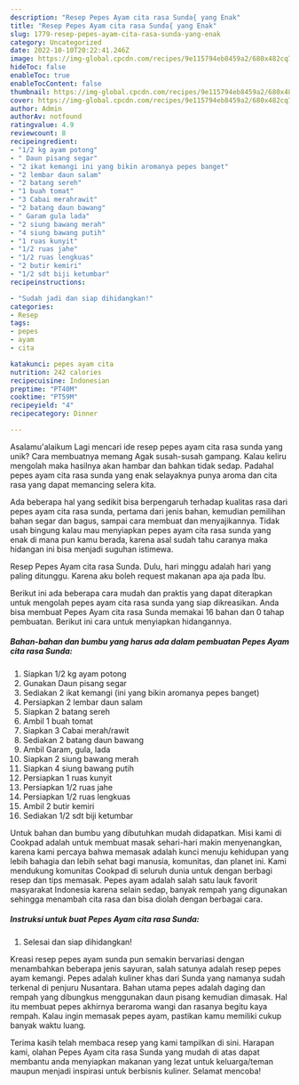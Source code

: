 ```yaml
---
description: "Resep Pepes Ayam cita rasa Sunda{ yang Enak"
title: "Resep Pepes Ayam cita rasa Sunda{ yang Enak"
slug: 1779-resep-pepes-ayam-cita-rasa-sunda-yang-enak
category: Uncategorized
date: 2022-10-10T20:22:41.246Z
image: https://img-global.cpcdn.com/recipes/9e115794eb8459a2/680x482cq70/pepes-ayam-cita-rasa-sunda-foto-resep-utama.jpg
hideToc: false
enableToc: true
enableTocContent: false
thumbnail: https://img-global.cpcdn.com/recipes/9e115794eb8459a2/680x482cq70/pepes-ayam-cita-rasa-sunda-foto-resep-utama.jpg
cover: https://img-global.cpcdn.com/recipes/9e115794eb8459a2/680x482cq70/pepes-ayam-cita-rasa-sunda-foto-resep-utama.jpg
author: Admin
authorAv: notfound
ratingvalue: 4.9
reviewcount: 8
recipeingredient:
- "1/2 kg ayam potong"
- " Daun pisang segar"
- "2 ikat kemangi ini yang bikin aromanya pepes banget"
- "2 lembar daun salam"
- "2 batang sereh"
- "1 buah tomat"
- "3 Cabai merahrawit"
- "2 batang daun bawang"
- " Garam gula lada"
- "2 siung bawang merah"
- "4 siung bawang putih"
- "1 ruas kunyit"
- "1/2 ruas jahe"
- "1/2 ruas lengkuas"
- "2 butir kemiri"
- "1/2 sdt biji ketumbar"
recipeinstructions:

- "Sudah jadi dan siap dihidangkan!"
categories:
- Resep
tags:
- pepes
- ayam
- cita

katakunci: pepes ayam cita 
nutrition: 242 calories
recipecuisine: Indonesian
preptime: "PT40M"
cooktime: "PT59M"
recipeyield: "4"
recipecategory: Dinner

---
```



Asalamu'alaikum Lagi mencari ide resep pepes ayam cita rasa sunda yang unik? Cara membuatnya memang Agak susah-susah gampang. Kalau keliru mengolah maka hasilnya akan hambar dan bahkan tidak sedap. Padahal pepes ayam cita rasa sunda yang enak selayaknya punya aroma dan cita rasa yang dapat memancing selera kita.


Ada beberapa hal yang sedikit bisa berpengaruh terhadap kualitas rasa dari pepes ayam cita rasa sunda, pertama dari jenis bahan, kemudian pemilihan bahan segar dan bagus, sampai cara membuat dan menyajikannya. Tidak usah bingung kalau mau menyiapkan pepes ayam cita rasa sunda yang enak di mana pun kamu berada, karena asal sudah tahu caranya maka hidangan ini bisa menjadi suguhan istimewa.

Resep Pepes Ayam cita rasa Sunda. Dulu, hari minggu adalah hari yang paling ditunggu. Karena aku boleh request makanan apa aja pada Ibu.


Berikut ini ada beberapa cara mudah dan praktis yang dapat diterapkan untuk mengolah pepes ayam cita rasa sunda yang siap dikreasikan. Anda bisa membuat Pepes Ayam cita rasa Sunda memakai 16 bahan dan 0 tahap pembuatan. Berikut ini cara untuk menyiapkan hidangannya.

<!--inarticleads1-->

##### Bahan-bahan dan bumbu yang harus ada dalam pembuatan Pepes Ayam cita rasa Sunda:

1. Siapkan 1/2 kg ayam potong
1. Gunakan  Daun pisang segar
1. Sediakan 2 ikat kemangi (ini yang bikin aromanya pepes banget)
1. Persiapkan 2 lembar daun salam
1. Siapkan 2 batang sereh
1. Ambil 1 buah tomat
1. Siapkan 3 Cabai merah/rawit
1. Sediakan 2 batang daun bawang
1. Ambil  Garam, gula, lada
1. Siapkan 2 siung bawang merah
1. Siapkan 4 siung bawang putih
1. Persiapkan 1 ruas kunyit
1. Persiapkan 1/2 ruas jahe
1. Persiapkan 1/2 ruas lengkuas
1. Ambil 2 butir kemiri
1. Sediakan 1/2 sdt biji ketumbar


Untuk bahan dan bumbu yang dibutuhkan mudah didapatkan. Misi kami di Cookpad adalah untuk membuat masak sehari-hari makin menyenangkan, karena kami percaya bahwa memasak adalah kunci menuju kehidupan yang lebih bahagia dan lebih sehat bagi manusia, komunitas, dan planet ini. Kami mendukung komunitas Cookpad di seluruh dunia untuk dengan berbagi resep dan tips memasak. Pepes ayam adalah salah satu lauk favorit masyarakat Indonesia karena selain sedap, banyak rempah yang digunakan sehingga menambah cita rasa dan bisa diolah dengan berbagai cara. 

<!--inarticleads2-->

##### Instruksi untuk buat Pepes Ayam cita rasa Sunda:


1. Selesai dan siap dihidangkan!

Kreasi resep pepes ayam sunda pun semakin bervariasi dengan menambahkan beberapa jenis sayuran, salah satunya adalah resep pepes ayam kemangi. Pepes adalah kuliner khas dari Sunda yang namanya sudah terkenal di penjuru Nusantara. Bahan utama pepes adalah daging dan rempah yang dibungkus menggunakan daun pisang kemudian dimasak. Hal itu membuat pepes akhirnya beraroma wangi dan rasanya begitu kaya rempah. Kalau ingin memasak pepes ayam, pastikan kamu memiliki cukup banyak waktu luang. 

Terima kasih telah membaca resep yang kami tampilkan di sini. Harapan kami, olahan Pepes Ayam cita rasa Sunda yang mudah di atas dapat membantu anda menyiapkan makanan yang lezat untuk keluarga/teman maupun menjadi inspirasi untuk berbisnis kuliner. Selamat mencoba!
